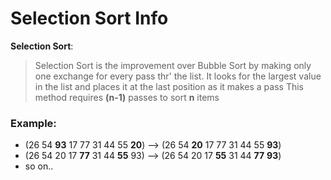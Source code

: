 # Selection Sort Info

**Selection Sort**: 
> Selection Sort is the improvement over Bubble Sort by making only one exchange for every pass thr' the list.
> It looks for the largest value in the list and places it at the last position as it makes a pass
> This method requires __(n-1)__ passes to sort __n__ items

### Example:
- (26 54 **93** 17 77 31 44 55 **20**) --> (26 54 **20** 17 77 31 44 55 **93**)
- (26 54 20 17 **77** 31 44 **55** 93) --> (26 54 20 17 **55** 31 44 **77** **93**)
- so on..